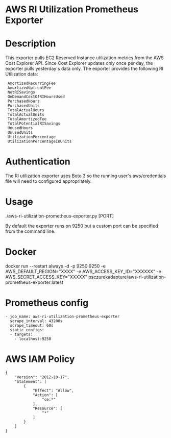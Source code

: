 # AWS RI Utilization Prometheus Exporter

# Description

This exporter pulls EC2 Reserved Instance utilization metrics from the AWS Cost Explorer API. Since Cost Explorer updates only once per day, the exporter pulls yesterday's data only. The exporter provides the following RI Utilization data:

     AmortizedRecurringFee
     AmortizedUpfrontFee
     NetRISavings
     OnDemandCostOfRIHoursUsed
     PurchasedHours
     PurchasedUnits
     TotalActualHours
     TotalActualUnits
     TotalAmortizedFee
     TotalPotentialRISavings
     UnusedHours
     UnusedUnits
     UtilizationPercentage
     UtilizationPercentageInUnits
     
# Authentication

The RI utilization exporter uses Boto 3 so the running user's aws/credentials file will need to configured appropriately.

# Usage

./aws-ri-utilization-prometheus-exporter.py [PORT]

By default the exporter runs on 9250 but a custom port can be specified from the command line.

# Docker

docker run --restart always -d -p 9250:9250 -e AWS_DEFAULT_REGION="XXXX" -e AWS_ACCESS_KEY_ID="XXXXXX" -e AWS_SECRET_ACCESS_KEY="XXXXX" psczurekadapture/aws-ri-utilization-prometheus-exporter:latest

# Prometheus config

```
- job_name: aws-ri-utilization-prometheus-exporter
  scrape_interval: 43200s
  scrape_timeout: 60s
  static_configs:
  - targets:
    - localhost:9250
```

# AWS IAM Policy
```
{
    "Version": "2012-10-17",
    "Statement": [
        {
            "Effect": "Allow",
            "Action": [
                "ce:*"
            ],
            "Resource": [
                "*"
            ]
        }
    ]
}
